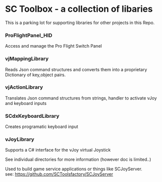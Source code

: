 # SC Toolbox - a collection of libaries

This is a parking lot for supporting libraries for other projects in this Repo.

### ProFlightPanel_HID
Access and manage the Pro Flight Switch Panel  

### vjMappingLibrary
Reads Json command structures and converts them into a proprietary Dictionary of key,object pairs.  
### vjActionLibrary
Translates Json command structures from strings, handler to activate vJoy and keyboard inputs

### SCdxKeyboardLibrary
Creates programatic keyboard input  
### vJoyLibrary
Supports a C# interface for the vJoy virtual Joystick  

See individual directories for more information (however doc is limited..)


Used to build game service applications or things like SCJoyServer.  
see: https://github.com/SCToolsfactory/SCJoyServer

